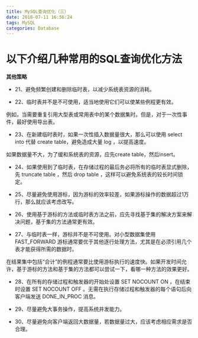 ```yaml
---
title: MySQL查询优化（三）
date: 2018-07-11 16:56:24
tags: MySQL
categories: Database
---
```

# 以下介绍几种常用的SQL查询优化方法

**其他策略**

- 21、避免频繁创建和删除临时表，以减少系统表资源的消耗。

- 22、临时表并不是不可使用，适当地使用它们可以使某些例程更有效。

例如，当需要重复引用大型表或常用表中的某个数据集时。但是，对于一次性事件，最好使用导出表。

- 23、在新建临时表时，如果一次性插入数据量很大，那么可以使用 select into 代替 create table，避免造成大量 log ，以提高速度。

如果数据量不大，为了缓和系统表的资源，应先create table，然后insert。

- 24、如果使用到了临时表，在存储过程的最后务必将所有的临时表显式删除，先 truncate table ，然后 drop table ，这样可以避免系统表的较长时间锁定。

- 25、尽量避免使用游标，因为游标的效率较差，如果游标操作的数据超过1万行，那么就应该考虑改写。

- 26、使用基于游标的方法或临时表方法之前，应先寻找基于集的解决方案来解决问题，基于集的方法通常更有效。

- 27、与临时表一样，游标并不是不可使用。对小型数据集使用 FAST_FORWARD 游标通常要优于其他逐行处理方法，尤其是在必须引用几个表才能获得所需的数据时。

在结果集中包括“合计”的例程通常要比使用游标执行的速度快。如果开发时间允许，基于游标的方法和基于集的方法都可以尝试一下，看哪一种方法的效果更好。

- 28、在所有的存储过程和触发器的开始处设置 SET NOCOUNT ON ，在结束时设置 SET NOCOUNT OFF 。无需在执行存储过程和触发器的每个语句后向客户端发送 DONE_IN_PROC 消息。

- 29、尽量避免大事务操作，提高系统并发能力。

- 30、尽量避免向客户端返回大数据量，若数据量过大，应该考虑相应需求是否合理。